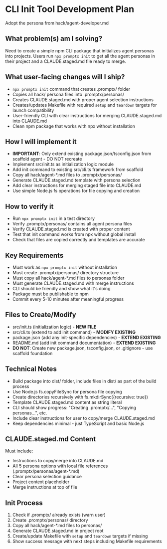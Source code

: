 # CLI Init Tool Development Plan

Adopt the persona from hack/agent-developer.md

## What problem(s) am I solving?

Need to create a simple npm CLI package that initializes agent personas into projects. Users run `npx promptx init` to get all the agent personas in their project and a CLAUDE.staged.md file ready to merge.

## What user-facing changes will I ship?

- `npx promptx init` command that creates .promptx/ folder
- Copies all hack/ persona files into .promptx/personas/
- Creates CLAUDE.staged.md with proper agent selection instructions
- Creates/updates Makefile with required `setup` and `teardown` targets for launch compatibility
- User-friendly CLI with clear instructions for merging CLAUDE.staged.md into CLAUDE.md
- Clean npm package that works with npx without installation

## How I will implement it

- **IMPORTANT**: Only extend existing package.json/tsconfig.json from scaffold agent - DO NOT recreate
- Implement src/init.ts as initialization logic module
- Add init command to existing src/cli.ts framework from scaffold
- Copy all hack/agent-*.md files to .promptx/personas/
- Generate CLAUDE.staged.md template with persona selection
- Add clear instructions for merging staged file into CLAUDE.md
- Use simple Node.js fs operations for file copying and creation

## How to verify it

- Run `npx promptx init` in a test directory
- Verify .promptx/personas/ contains all agent persona files
- Verify CLAUDE.staged.md is created with proper content
- Test that init command works from npx without global install
- Check that files are copied correctly and templates are accurate

## Key Requirements

- Must work as `npx promptx init` without installation
- Must create .promptx/personas/ directory structure
- Must copy all hack/agent-*.md files to personas folder
- Must generate CLAUDE.staged.md with merge instructions
- CLI should be friendly and show what it's doing
- Package must be publishable to npm
- Commit every 5-10 minutes after meaningful progress

## Files to Create/Modify

- src/init.ts (initialization logic) - **NEW FILE**
- src/cli.ts (extend to add init command) - **MODIFY EXISTING**
- package.json (add any init-specific dependencies) - **EXTEND EXISTING** 
- README.md (add init command documentation) - **EXTEND EXISTING**
- **DO NOT**: Create new package.json, tsconfig.json, or .gitignore - use scaffold foundation

## Technical Notes

- Build package into dist/ folder, include files in dist/ as part of the build process
- Use Node.js fs.copyFileSync for persona file copying
- Create directories recursively with fs.mkdirSync({recursive: true})
- Template CLAUDE.staged.md content as string literal
- CLI should show progress: "Creating .promptx/...", "Copying personas...", etc.
- Include clear instructions for user to copy/merge CLAUDE.staged.md
- Keep dependencies minimal - just TypeScript and basic Node.js

## CLAUDE.staged.md Content

Must include:
- Instructions to copy/merge into CLAUDE.md
- All 5 persona options with local file references (.promptx/personas/agent-*.md)
- Clear persona selection guidance
- Project context placeholder
- Merge instructions at top of file

## Init Process

1. Check if .promptx/ already exists (warn user)
2. Create .promptx/personas/ directory
3. Copy all hack/agent-*.md files to personas/
4. Generate CLAUDE.staged.md in project root
5. Create/update Makefile with `setup` and `teardown` targets if missing
6. Show success message with next steps including Makefile requirements